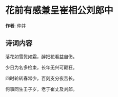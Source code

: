 # 花前有感兼呈崔相公刘郎中

**作者**: 仲并

## 诗词内容

落花如雪鬓如霜，醉把花看益自伤。

少日为名多检束，长年无兴可颠狂。

四时轮转春常少，百刻支分夜苦长。

何事同生壬子岁，老于崔丈及刘郎。

